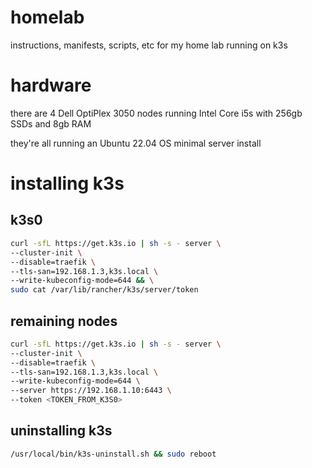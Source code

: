 # homelab

instructions, manifests, scripts, etc for my home lab running on k3s

# hardware

there are 4 Dell OptiPlex 3050 nodes running Intel Core i5s with 256gb SSDs and 8gb RAM

they're all running an Ubuntu 22.04 OS minimal server install

# installing k3s

## k3s0

```bash
curl -sfL https://get.k3s.io | sh -s - server \
--cluster-init \
--disable=traefik \
--tls-san=192.168.1.3,k3s.local \
--write-kubeconfig-mode=644 && \
sudo cat /var/lib/rancher/k3s/server/token
```

## remaining nodes

```bash
curl -sfL https://get.k3s.io | sh -s - server \
--cluster-init \
--disable=traefik \
--tls-san=192.168.1.3,k3s.local \
--write-kubeconfig-mode=644 \
--server https://192.168.1.10:6443 \
--token <TOKEN_FROM_K3S0>
```

## uninstalling k3s

```bash
/usr/local/bin/k3s-uninstall.sh && sudo reboot
```
